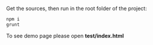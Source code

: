 Get the sources, then run in the root folder of the project:

```sh
npm i
grunt
```

To see demo page please open **test/index.html**
